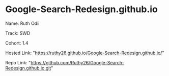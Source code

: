 # Google-Search-Redesign.github.io

Name: Ruth Odii

Track: SWD

Cohort: 1.4

Hosted Link: "https://ruthy26.github.io/Google-Search-Redesign.github.io/"

Repo Link: "https://github.com/Ruthy26/Google-Search-Redesign.github.io.git"
